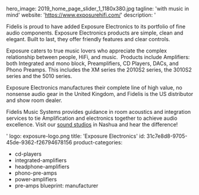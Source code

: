 hero_image: 2019_home_page_slider_1_1180x380.jpg
tagline: 'with music in mind'
website: 'https://www.exposurehifi.com/'
description: '<p>Fidelis is proud to have added Exposure Electronics to its portfolio of fine audio components. Exposure Electronics products are simple, clean and elegant. Built to last, they offer friendly features and clear controls.</p><p>Exposure caters to true music lovers who appreciate the complex relationship between people, HiFi, and music.&nbsp;&nbsp;Products include Amplifiers: both Integrated and mono block, Preamplifiers, CD Players, DACs, and Phono Preamps. This includes the XM series the 2010S2 series, the 3010S2 series and the 5010 series.</p><p>Exposure Electronics manufactures their complete line of high value, no nonsense audio gear in the United Kingdom, and Fidelis is the US distributor and show room dealer.</p><p>Fidelis Music Systems provides guidance in room acoustics and integration services to tie Amplification and electronics together to achieve audio excellence. Visit our&nbsp;<a href="https://www.fidelisav.com/services/">sound studios</a>&nbsp;in Nashua and hear the difference!</p>'
logo: exposure-logo.png
title: 'Exposure Electronics'
id: 31c7e8d8-9705-45de-9362-f26794678156
product-categories:
  - cd-players
  - integrated-amplifiers
  - headphone-amplifiers
  - phono-pre-amps
  - power-amplifiers
  - pre-amps
blueprint: manufacturer
